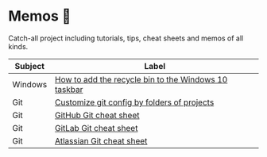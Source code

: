 # Memos 💭

Catch-all project including tutorials, tips, cheat sheets and memos of all kinds.

| Subject | Label                                                                                                                            |
| ------- | -------------------------------------------------------------------------------------------------------------------------------- |
| Windows | [How to add the recycle bin to the Windows 10 taskbar](./windows/how_to_add_the_recycle_bin_to_the_windows_10_taskbar/README.md) |
| Git     | [Customize git config by folders of projects](./git/customize_git_config_by_folders_of_projects/README.md)                       |
| Git     | [GitHub Git cheat sheet](./git/github_git_cheat_sheet/github-git-cheat-sheet.pdf)                                                |
| Git     | [GitLab Git cheat sheet](./git/gitlab_git_cheat_sheet/gitlab-git-cheat-sheet.pdf)                                                |
| Git     | [Atlassian Git cheat sheet](./git/atlassian_git_cheat_sheet/atlassian-git-cheat-sheet.pdf)                                       |
